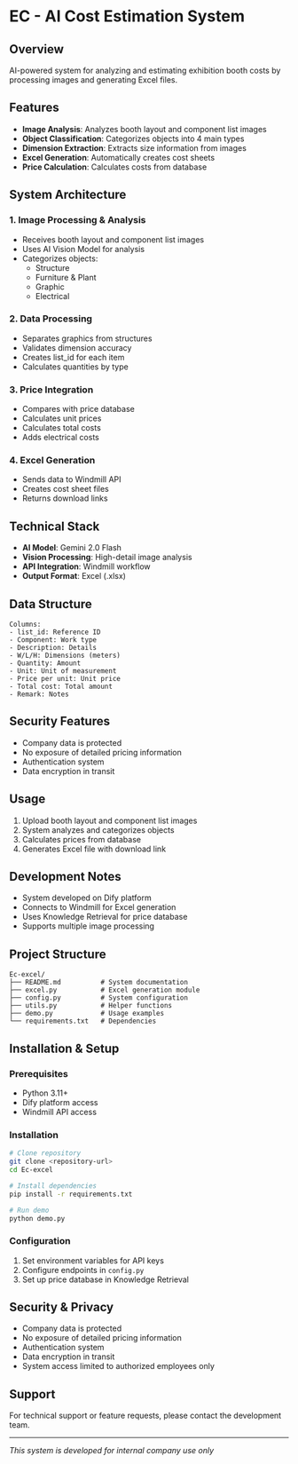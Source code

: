 # EC - AI Cost Estimation System

## Overview
AI-powered system for analyzing and estimating exhibition booth costs by processing images and generating Excel files.

## Features
- **Image Analysis**: Analyzes booth layout and component list images
- **Object Classification**: Categorizes objects into 4 main types
- **Dimension Extraction**: Extracts size information from images
- **Excel Generation**: Automatically creates cost sheets
- **Price Calculation**: Calculates costs from database

## System Architecture

### 1. Image Processing & Analysis
- Receives booth layout and component list images
- Uses AI Vision Model for analysis
- Categorizes objects:
  - Structure
  - Furniture & Plant
  - Graphic
  - Electrical

### 2. Data Processing
- Separates graphics from structures
- Validates dimension accuracy
- Creates list_id for each item
- Calculates quantities by type

### 3. Price Integration
- Compares with price database
- Calculates unit prices
- Calculates total costs
- Adds electrical costs

### 4. Excel Generation
- Sends data to Windmill API
- Creates cost sheet files
- Returns download links

## Technical Stack
- **AI Model**: Gemini 2.0 Flash
- **Vision Processing**: High-detail image analysis
- **API Integration**: Windmill workflow
- **Output Format**: Excel (.xlsx)

## Data Structure
```
Columns:
- list_id: Reference ID
- Component: Work type
- Description: Details
- W/L/H: Dimensions (meters)
- Quantity: Amount
- Unit: Unit of measurement
- Price per unit: Unit price
- Total cost: Total amount
- Remark: Notes
```

## Security Features
- Company data is protected
- No exposure of detailed pricing information
- Authentication system
- Data encryption in transit

## Usage
1. Upload booth layout and component list images
2. System analyzes and categorizes objects
3. Calculates prices from database
4. Generates Excel file with download link

## Development Notes
- System developed on Dify platform
- Connects to Windmill for Excel generation
- Uses Knowledge Retrieval for price database
- Supports multiple image processing

## Project Structure
```
Ec-excel/
├── README.md          # System documentation
├── excel.py           # Excel generation module
├── config.py          # System configuration
├── utils.py           # Helper functions
├── demo.py            # Usage examples
└── requirements.txt   # Dependencies
```

## Installation & Setup

### Prerequisites
- Python 3.11+
- Dify platform access
- Windmill API access

### Installation
```bash
# Clone repository
git clone <repository-url>
cd Ec-excel

# Install dependencies
pip install -r requirements.txt

# Run demo
python demo.py
```

### Configuration
1. Set environment variables for API keys
2. Configure endpoints in `config.py`
3. Set up price database in Knowledge Retrieval

## Security & Privacy
- Company data is protected
- No exposure of detailed pricing information
- Authentication system
- Data encryption in transit
- System access limited to authorized employees only

## Support
For technical support or feature requests, please contact the development team.

---
*This system is developed for internal company use only* 